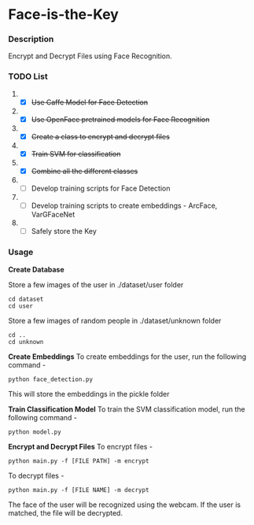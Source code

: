 # Face-is-the-Key

### Description

Encrypt and Decrypt Files using Face Recognition.

### TODO List

1. -[x] ~~Use Caffe Model for Face Detection~~
2. -[x] ~~Use OpenFace pretrained models for Face Recognition~~
3. -[x] ~~Create a class to encrypt and decrypt files~~
4. -[x] ~~Train SVM for classification~~
5. -[x] ~~Combine all the different classes~~
6. -[ ] Develop training scripts for Face Detection
7. -[ ] Develop training scripts to create embeddings - ArcFace, VarGFaceNet
8. -[ ] Safely store the Key

### Usage

**Create Database**

Store a few images of the user in ./dataset/user folder

```
cd dataset
cd user
```

Store a few images of random people in ./dataset/unknown folder

```
cd ..
cd unknown
```

**Create Embeddings**
To create embeddings for the user, run the following command -

```
python face_detection.py
```

This will store the embeddings in the pickle folder

**Train Classification Model**
To train the SVM classification model, run the following command -

```
python model.py
```

**Encrypt and Decrypt Files**
To encrypt files -

```
python main.py -f [FILE PATH] -m encrypt
```

To decrypt files -

```
python main.py -f [FILE NAME] -m decrypt
```

The face of the user will be recognized using the webcam. If the user is matched, the file will be decrypted.
